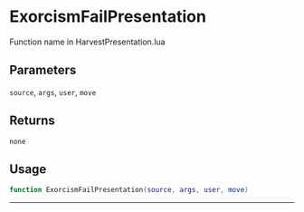 # ExorcismFailPresentation
Function name in HarvestPresentation.lua
## Parameters
`source`, `args`, `user`, `move`
## Returns
`none`
## Usage
```lua
function ExorcismFailPresentation(source, args, user, move)
```
---

